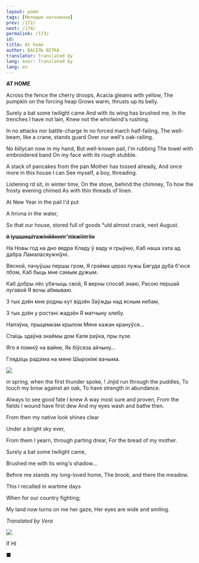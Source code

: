 ```yaml
---
layout: poem
tags: [Мелодыя натхнення]
prev: /172/
next: /174/
permalink: /173/
id: 
title: At home
author: ВАСІЛЬ ВІТКА
translator: Translated by 
lang: enor: Translated by 
lang: en
---
```



 
**AT  HOME**

Across the fence the cherry droops, Acacia gleams with yellow, The pumpkin on the forcing heap Grows warm, thrusts up its belly.

Surely a bat some twilight came And with its wing has brushed me, In the trenches I have not lain, Knew not the whirlwind's rushing.

In no attacks nor battle-charge In no forced march half-failing, The well-beam, like a crane, stands guard Over our well's oak-railing.

No billycan now in my hand, But well-known pail, I'm rubbing The towel with embroidered band On my face with its rough stubble.

A stack of pancakes from the pan Mother has tossed already, And once more in this house I can See myself, a boy, threading.

Listening rd sit, in winter time, On the stove, behind the chimney, To how the frosty evening chimed As with thin threads of linen.

At New Year in the pail I'd put

A hrivna in the water,

So that our house, stored full of goods °uld almost crack, next August.

**й іушшн****ш****ітажінййннпг'пів****ж****ііпгіін**

На Новы год на дно вядра Кладу ў ваду я грыўню, Каб наша хата ад дабра Ламаласяужніўні.

Вясной, пачуўшы першы гром, Я грэйма цераз лужы Бягуда дуба  б'юся лбом, Каб быць мне самым дужым.

Каб добры лёс убачыць свой, Я верны спосаб знаю,  Расою першай лугавой Я вочы абмываю.

3 тых дзён мне родны кут відзён Заўжды над ясным небам,

3 тых дзён у ростані жадзён Я матчыну хлебу.

Напэўна, прыцемкам крылом Мяне кажан крануўся...

Стаіць здаўна знаёмы дом Каля раўка, пры лузе.

Яго я помніў на вайне, Як біўсяза айчыну...

Глядзіць радзіма на мяне Шырокімі вачыма.

![](2022-%D0%9C%D1%96%D0%BD%D1%81%D0%BA-%D0%BB%D1%83%D1%87%D0%BD%D0%B0%D1%81%D1%86%D1%8C-%D0%BC%D1%96%D0%BA%D0%BE%D0%BB%D0%B0-%D0%BC%D1%8F%D1%82%D0%BB%D1%96%D1%86%D0%BA%D1%96_html_fd17ebd73e47aaad.jpg)  

in spring, when the first thunder spoke, !  Jnjid run through the puddles, To touch my brow against an oak, To have strength in abundance.

Always to see good fate I knew A way most sure and proven, From the fields I wound have first dew And my eyes wash and bathe then.

From then my native look shines clear

Under a bright sky ever,

From them I yearn, through parting drear, For the bread of my mother.

Surely a bat some twilight came,

Brushed me with its wing's shadow...

Before me stands my long-loved home, The brook, and there the meadow.

This I recalled in wartime days

When for our country fighting;

My land now turns on me her gaze, Her eyes are wide and smiling.

_Translated by Vera_

![](2022-%D0%9C%D1%96%D0%BD%D1%81%D0%BA-%D0%BB%D1%83%D1%87%D0%BD%D0%B0%D1%81%D1%86%D1%8C-%D0%BC%D1%96%D0%BA%D0%BE%D0%BB%D0%B0-%D0%BC%D1%8F%D1%82%D0%BB%D1%96%D1%86%D0%BA%D1%96_html_fe00c443be6fcf6c.jpg)

If HI

■
